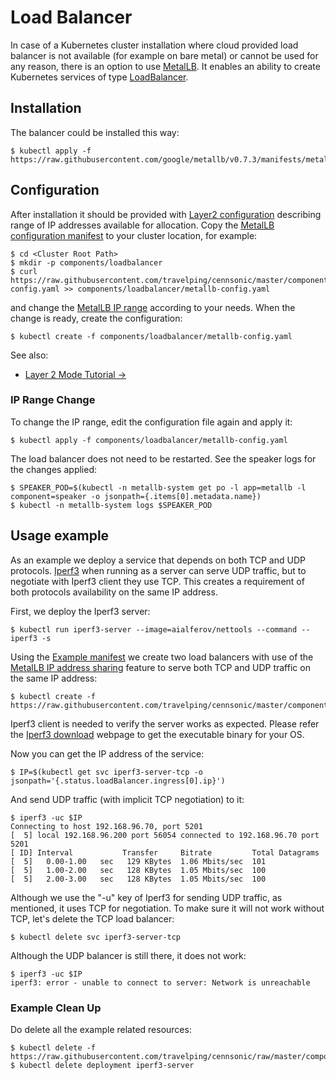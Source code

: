 # Load Balancer

In case of a Kubernetes cluster installation where cloud provided load balancer
is not available (for example on bare metal) or cannot be used for any reason,
there is an option to use [MetalLB]. It enables an ability to create Kubernetes
services of type [LoadBalancer].

## Installation

The balancer could be installed this way:

```
$ kubectl apply -f https://raw.githubusercontent.com/google/metallb/v0.7.3/manifests/metallb.yaml
```

## Configuration

After installation it should be provided with [Layer2 configuration] describing
range of IP addresses available for allocation. Copy the [MetalLB configuration
manifest] to your cluster location, for example:

```
$ cd <Cluster Root Path>
$ mkdir -p components/loadbalancer
$ curl https://raw.githubusercontent.com/travelping/cennsonic/master/components/loadbalancer/metallb-config.yaml >> components/loadbalancer/metallb-config.yaml
```

and change the [MetalLB IP range] according to your needs. When the change
is ready, create the configuration:

```
$ kubectl create -f components/loadbalancer/metallb-config.yaml
```

See also:

* [Layer 2 Mode Tutorial →]

### IP Range Change

To change the IP range, edit the configuration file again and apply it:

```
$ kubectl apply -f components/loadbalancer/metallb-config.yaml
```

The load balancer does not need to be restarted. See the speaker logs for the
changes applied:

```
$ SPEAKER_POD=$(kubectl -n metallb-system get po -l app=metallb -l component=speaker -o jsonpath={.items[0].metadata.name})
$ kubectl -n metallb-system logs $SPEAKER_POD
```

## Usage example

As an example we deploy a service that depends on both TCP and UDP protocols.
[Iperf3] when running as a server can serve UDP traffic, but to negotiate with
Iperf3 client they use TCP. This creates a requirement of both protocols
availability on the same IP address.

First, we deploy the Iperf3 server:

```
$ kubectl run iperf3-server --image=aialferov/nettools --command -- iperf3 -s
```

Using the [Example manifest] we create two load balancers with use of the
[MetalLB IP address sharing] feature to serve both TCP and UDP traffic on the
same IP address:

```
$ kubectl create -f https://raw.githubusercontent.com/travelping/cennsonic/master/components/loadbalancer/example.yaml
```

Iperf3 client is needed to verify the server works as expected. Please refer the
[Iperf3 download] webpage to get the executable binary for your OS.

Now you can get the IP address of the service:

```
$ IP=$(kubectl get svc iperf3-server-tcp -o jsonpath='{.status.loadBalancer.ingress[0].ip}')
```

And send UDP traffic (with implicit TCP negotiation) to it:

```
$ iperf3 -uc $IP
Connecting to host 192.168.96.70, port 5201
[  5] local 192.168.96.200 port 56054 connected to 192.168.96.70 port 5201
[ ID] Interval           Transfer     Bitrate         Total Datagrams
[  5]   0.00-1.00   sec   129 KBytes  1.06 Mbits/sec  101
[  5]   1.00-2.00   sec   128 KBytes  1.05 Mbits/sec  100
[  5]   2.00-3.00   sec   128 KBytes  1.05 Mbits/sec  100
```

Although we use the "-u" key of Iperf3 for sending UDP traffic, as mentioned, it
uses TCP for negotiation. To make sure it will not work without TCP, let's
delete the TCP load balancer:

```
$ kubectl delete svc iperf3-server-tcp
```

Although the UDP balancer is still there, it does not work:

```
$ iperf3 -uc $IP
iperf3: error - unable to connect to server: Network is unreachable
```

### Example Clean Up

Do delete all the example related resources:

```
$ kubectl delete -f https://raw.githubusercontent.com/travelping/cennsonic/raw/master/components/loadbalancer/example.yaml
$ kubectl delete deployment iperf3-server
```

<!-- Links -->

[Iperf3]: https://iperf.fr
[MetalLB]: https://metallb.universe.tf
[LoadBalancer]: https://kubernetes.io/docs/concepts/services-networking/service/#loadbalancer
[Iperf3 download]: https://iperf.fr/iperf-download.php
[Example manifest]: ../../components/loadbalancer/example.yaml
[MetalLB IP range]: ../../components/loadbalancer/metallb-config.yaml#L12
[Layer2 configuration]: https://metallb.universe.tf/configuration/#layer-2-configuration
[MetalLB IP address sharing]: https://metallb.universe.tf/usage/#ip-address-sharing
[MetalLB configuration manifest]: ../../components/loadbalancer/metallb-config.yaml

[Layer 2 Mode Tutorial →]: https://metallb.universe.tf/tutorial/layer2
